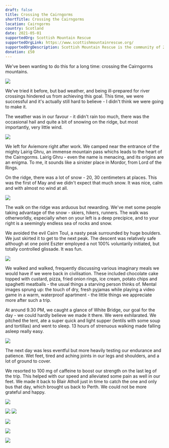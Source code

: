 ```yaml
---
draft: false
title: Crossing the Cairngorms
shortTitle: Crossing the Cairngorms
location: Cairngorms
country: Scotland
date: 2021-05-01
supportedOrg: Scottish Mountain Rescue
supportedOrgLink: https://www.scottishmountainrescue.org/
supportedOrgDescription: Scottish Mountain Rescue is the community of 25 member Mountain Rescue Teams. The teams deliver a world class Search and Rescue (SAR) Service and respond to requests from Police Scotland.
donation: £50
---
```


We've been wanting to do this for a long time: crossing the Cairngorms mountains. 

![](https://lh3.googleusercontent.com/pw/ACtC-3capH8ytgTHUZFH1l-L2v3kCtljoL3lSHHEKpTljHGP6Y2qjdQx6fq-b5tBsGIsqUUipnTBbZHsMqTqRvSBKewSAajhfBbbS3Q1qac2Er31fUcR2O9CDAaC4uZ2oyN-8bYLC7qeZn7a59c8KMpRvxmK4w=w1184-h789-no?authuser=0)

We've tried it before, but bad weather, and being ill-prepared for river crossings hindered us from achieving this goal. This time, we were successful and it's actually still hard to believe - I didn't think we were going to make it.

The weather was in our favour - it didn't rain too much, there was the occasional hail and quite a bit of snowing on the ridge, but most importantly, very little wind. 


![](https://lh3.googleusercontent.com/pw/ACtC-3cp0PiqWqSUdSCI8bmX_yVJuDzXS14WZGS3JllBPcGdnmRSKL6DRybS8I2Mnlp2kLx0RZW0VaEJdvNkvENT02B-CN3sVf-mihuWmi324tYFElJf2ISZFQNcJvY99iqBzcx-ENk2UHnEMh0qAuywK9yazQ=w1184-h789-no?authuser=0)

We left for Aviemore right after work. We camped near the entrance of the mighty Lairig Ghru, an immense mountain pass whichs leads to the heart of the Cairngorms. Lairig Ghru - even the name is menacing, and its origins are an enigma. To me, it sounds like a sinister place in Mordor, from Lord of the Rings. 

On the ridge, there was a lot of snow - 20, 30 centimeters at places. This was the first of May and we didn't expect that much snow. It was nice, calm and with almost no wind at all.


![](https://lh3.googleusercontent.com/pw/ACtC-3cuDe-dzc8dSOdTnA-OYTQzDEKGAFxpHTEb6nrOcM8BvaZWvWiYSyxutGcLIQHum6nnNZ9Chi_flaMk121xYy9A5rbX0ddPcq2ejp9WNM_980YZiXDf3yn0nO4wje5kDQI9e2ghBOux6D3X6jCEcDP29g=w1184-h789-no?authuser=0)

The walk on the ridge was arduous but rewarding. We've met some people taking advantage of the snow - skiers, hikers, runners. The walk was otherworldly, especially when on your left is a deep precipice, and to your right is a seemingly endless sea of rocks and snow.

We avoided the evil Cairn Toul, a nasty peak surrounded by huge boulders. We just skirted it to get to the next peak. The descent was relatively safe although at one point Eszter employed a not 100% voluntarily initiated, but totally controlled glissade. It was fun.


![](https://lh3.googleusercontent.com/pw/ACtC-3fJXrpnb76XTsXOfR2duEjpNY9bmdqjYkBxT4QusnzgrH5BZg8es6rBf7NXe-Yn-ne7XGj_Ytd0dwr5_e6fj_5V7kkgqrjY6IFA4vvrYR1uvGdoKNNULJurKWTEppAkHKnYkHJdo_hGLDvqpBQ5tcxb6g=w1440-h428-no?authuser=0)

We walked and walked, frequently discussing various imaginary meals we would have if we were back in civilisation. These included chocolate cake topped with custard, pizza, fried onion rings, ice cream, potato chips and spaghetti meatballs - the usual things a starving person thinks of. Mental images sprung up: the touch of dry, fresh pyjamas while playing a video game in a warm, waterproof apartment - the little things we appreciate more after such a trip.

At around 9.30 PM, we caught a glance of White Bridge, our goal for the day - we could hardly believe we made it there. We were exhilarated. We pitched the tent, ate a super quick and light supper (lentils with some soup and tortillas) and went to sleep. 13 hours of strenuous walking made falling asleep really easy.


![](https://lh3.googleusercontent.com/pw/ACtC-3fBtFN6QlhHMsduo47Wyn5LUUhqqPVaxLnBHzf8s2fAm00CvUmVsQn5AIQAIOl19EuBsku2-_0Vu-ey5ew7jCl9uddTp6LemFphHYbjdzXLT01ON0AW3wpM_C6dMvBKEkGVgMBJ894vv0AY-DaHxirkMQ=w1440-h336-no?authuser=0)

The next day was less eventful but more heavily testing our endurance and patience. Wet feet, tired and aching joints in our legs and shoulders, and a lot of ground to cover.

We resorted to 100 mg of caffeine to boost our strength on the last leg of the trip. This helped with our speed and alleviated some pain as well in our feet. We made it back  to Blair Atholl just in time to catch the one and only bus that day, which brought us back to Perth. We could not be more grateful and happy.



![](https://lh3.googleusercontent.com/pw/ACtC-3fcyYeGs3d4SeUufw6hjFW-nR7-m4IV8hT_T8Ev9s3irlNxyoL0IEAkQh7ZgS12-y8kbxEHyIVvvR3nvF7hCs8sdVgTuxoo9GgYKCOesBhix22OiLhVjt0gKxvRCN8Pn37nXOJZV7MZH0AKFvFbUsOd0g=w1184-h789-no?authuser=0)

![](https://lh3.googleusercontent.com/pw/ACtC-3cWiG_DW2KdPTZBN66cYAd-uAQUy-LjGFwFxVCT626N8ldXYyjx1CPyWfZD4EKt_TmHBKe9r4ltSA7QxKekv9gq9M7mG8I46M3n_ssymJ3kdxVeNkAdb2rbMFK1rykTkhj6r9QOHeeuo22YGpThWFnWtQ=w1184-h789-no?authuser=0)
![](https://lh3.googleusercontent.com/pw/ACtC-3d-x3qUFOAt84sSDis1NDEX7Uh3DQF_Xtt6Me0CjBVq0WXvx0B8HBbOSptsBtMftYOye99Gv7HSReH02Z9IYicUOOq_TYS3_6_j6Mzwx93bmRgWou3Mol9FFS5vZeFSMeVo3Ioxo4PSssYVKZNVByEeEw=w1184-h789-no?authuser=0)

![](https://lh3.googleusercontent.com/pw/ACtC-3dGD-lljm4bQv8qSyJ72V-WgWJToWjLykAOM2YhR7FrYNoQmpAhvDxZzuDWifktJUVfberretQIu-l3vGompMdFdCqUx2hlc71seNkfFqLRbPmIIw8gG_v1TselQNRHQuOl6EnaCZMgTS3n9E8VplzMpw=w1184-h789-no?authuser=0)

![](https://lh3.googleusercontent.com/pw/ACtC-3cXJierbghIgyxiLwTTBBsWzcaeSj2WxkRI5G8nX9kJAQQ-M6IhEEp1pujVcmhbDxvfqLxhz3BKvMoXeYcR7wnp1LvG1TOObfoZrW1hyIX2-kD9u0eQtVDHHZOv5ZxKzzNXJcGmWqV6w3BnIyGUiniVzg=w1184-h789-no?authuser=0)

![](https://lh3.googleusercontent.com/pw/ACtC-3eOAYvvQEROpRcTBMgKyQkuRMv1ntVrIdkx0gN_4pm9vxOJfi1OtgtSJTfZu6Qyl-CM9Pu7xnY9lZRbJWQPS4T1GZuSCRky3ukr0IOYeYTcG06nbvHxwZwYSz72euRilVrTt1vTtql4J7sVFEokLHZXxA=w1184-h789-no?authuser=0)

